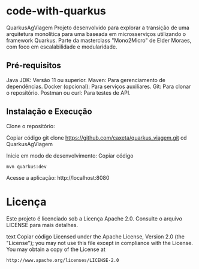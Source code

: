 # code-with-quarkus

QuarkusAgViagem
Projeto desenvolvido para explorar a transição de uma arquitetura monolítica para uma baseada em microsserviços utilizando o framework Quarkus. Parte da masterclass "Mono2Micro" de Elder Moraes, com foco em escalabilidade e modularidade.

## Pré-requisitos
Java JDK: Versão 11 ou superior.
Maven: Para gerenciamento de dependências.
Docker (opcional): Para serviços auxiliares.
Git: Para clonar o repositório.
Postman ou curl: Para testes de API.

## Instalação e Execução
Clone o repositório:

Copiar código
git clone https://github.com/caxeta/quarkus_viagem.git
cd QuarkusAgViagem

Inicie em modo de desenvolvimento:
Copiar código
```shell script
mvn quarkus:dev
```
Acesse a aplicação: http://localhost:8080

# Licença
Este projeto é licenciado sob a Licença Apache 2.0. Consulte o arquivo LICENSE para mais detalhes.

text
Copiar código
Licensed under the Apache License, Version 2.0 (the "License");
you may not use this file except in compliance with the License.
You may obtain a copy of the License at

    http://www.apache.org/licenses/LICENSE-2.0







